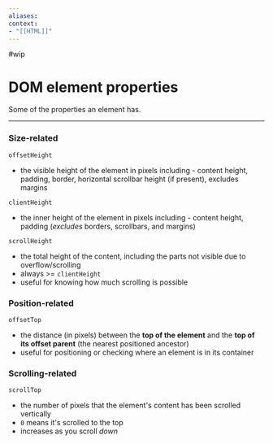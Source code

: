 ```yaml
---
aliases:
context:
- "[[HTML]]"
---
```


#wip

# DOM element properties

Some of the properties an element has.

---
### Size-related

`offsetHeight`
- the visible height of the element in pixels including - content height, padding, border, horizontal scrollbar height (if present), excludes margins

`clientHeight`
- the inner height of  the element in pixels including - content height, padding (*excludes* borders, scrollbars, and margins)

`scrollHeight`
- the total height of the content, including the parts not visible due to overflow/scrolling
- always >= `clientHeight`
- useful for knowing how much scrolling is possible


### Position-related
`offsetTop`
- the distance (in pixels) between the **top of the element** and the **top of its offset parent** (the nearest positioned ancestor)
- useful for positioning or checking where an element is in its container


### Scrolling-related
`scrollTop`
- the number of pixels that the element's content has been scrolled vertically
- `0` means it's scrolled to the top
- increases as you scroll *down*